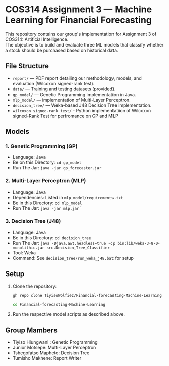 # COS314 Assignment 3 — Machine Learning for Financial Forecasting

This repository contains our group's implementation for Assignment 3 of COS314: Artificial Intelligence.  
The objective is to build and evaluate three ML models that classify whether a stock should be purchased based on historical data.

## File Structure

- `report/` — PDF report detailing our methodology, models, and evaluation (Wilcoxon signed-rank test).
- `data/` — Training and testing datasets (provided).
- `gp_model/` — Genetic Programming implementation in Java.
- `mlp_model/` — implementation of Multi-Layer Perceptron.
- `decision_tree/` — Weka-based J48 Decision Tree implementation.
- `wilcoxon signed-rank test/` - Python implementatiion of Wilcoxon signed-Rank Test for perfromance on GP and MLP

##  Models

### 1. Genetic Programming (GP)
- Language: Java
- Be on this Directory: `cd gp_model`
- Run The Jar: `java -jar gp_forecaster.jar`

### 2. Multi-Layer Perceptron (MLP)
- Language: Java
- Dependencies: Listed in `mlp_model/requirements.txt`
- Be in this Directory: `cd mlp_model`
- Run The Jar: `java -jar mlp.jar`
`

### 3. Decision Tree (J48)
- Language: Java
- Be in this Directory: `cd decision_tree`
- Run The Jar: `java -Djava.awt.headless=true -cp bin:lib/weka-3-8-0-monolithic.jar src.Decision_Tree_Classifier`
- Tool: Weka
- Command: See `decision_tree/run_weka_j48.bat` for setup

##  Setup

1. Clone the repository:
   ```bash
   gh repo clone TiyisoWolfiez/Financial-forecasting-Machine-Learning
   ```
   ```bash
   cd Financial-forecasting-Machine-Learning
   ```

2. Run the respective model scripts as described above.

## Group Mambers
  - Tiyiso Hlungwani : Genetic Programming
  - Junior Motsepe: Multi-Layer Perceptron
  - Tshegofatso Mapheto: Decision Tree
  - Tumisho Makhene: Report Writer
